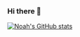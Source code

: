 ### Hi there 👋
[![Noah's GitHub stats](https://github-readme-stats.vercel.app/api?username=NoahGorny)](https://github.com/anuraghazra/github-readme-stats)
<!--
**NoahGorny/NoahGorny** is a ✨ _special_ ✨ repository because its `README.md` (this file) appears on your GitHub profile.

Here are some ideas to get you started:

- 🔭 I’m currently working on ...
- 🌱 I’m currently learning ...
- 👯 I’m looking to collaborate on ...
- 🤔 I’m looking for help with ...
- 💬 Ask me about ...
- 📫 How to reach me: ...
- 😄 Pronouns: ...
- ⚡ Fun fact: ...
-->
